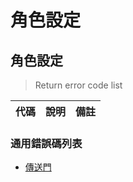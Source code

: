 # 角色設定

## 角色設定
> Return error code list

| 代碼   | 說明 | 備註 |
| ------ | -------------------------------- | ------ |

### 通用錯誤碼列表
* [傳送門](https://github.com/i2xc/LotteryDraw-API/blob/master/Modules/Base/Document/error.md)
